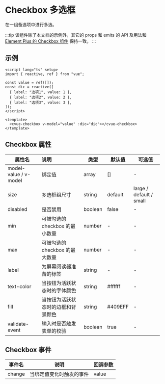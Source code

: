 # Checkbox 多选框

在一组备选项中进行多选。

:::tip
该组件除了本文档的示例外，其它的 props 和 emits 的 API 及用法和
[Element Plus 的 Checkbox 组件](https://element-plus.org/zh-CN/component/checkbox.html) 保持一致。
:::

## 示例

<checkbox/>

```vue
<script lang="ts" setup>
import { reactive, ref } from "vue";

const value = ref([]);
const dic = reactive([
  { label: "选项1", value: 1 },
  { label: "选项2", value: 2 },
  { label: "选项3", value: 3 },
]);
</script>

<template>
  <cvue-checkbox v-model="value" :dic="dic"></cvue-checkbox>
</template>
```

## Checkbox 属性

| 属性名                | 说明                               | **类型** | **默认值** | **可选值**              |
| --------------------- | :--------------------------------- | -------- | ---------- | ----------------------- |
| model-value / v-model | 绑定值                             | array    | []         | -                       |
| size                  | 多选框组尺寸                       | string   | default    | large / default / small |
| disabled              | 是否禁用                           | boolean  | false      | -                       |
| min                   | 可被勾选的 checkbox 的最小数量     | number   | -          | -                       |
| max                   | 可被勾选的 checkbox 的最大数量     | number   | -          | -                       |
| label                 | 为屏幕阅读器准备的标签             | string   | -          | -                       |
| text-color            | 当按钮为活跃状态时的字体颜色       | string   | \#ffffff   | -                       |
| fill                  | 当按钮为活跃状态时的边框和背景颜色 | string   | \#409EFF   | -                       |
| validate-event        | 输入时是否触发表单的校验           | boolean  | true       | -                       |

## Checkbox 事件

| **事件名** | **说明**                 | **回调参数** |
| ---------- | ------------------------ | ------------ |
| change     | 当绑定值变化时触发的事件 | value        |
